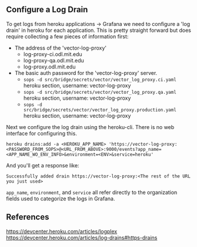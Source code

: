 ## Configure a Log Drain

To get logs from heroku applications -> Grafana we need to configure a 'log drain' in heroku for each application. This is pretty straight forward but does require collecting a few pieces of information first:

- The address of the 'vector-log-proxy'
  - log-proxy-ci.odl.mit.edu
  - log-proxy-qa.odl.mit.edu
  - log-proxy.odl.mit.edu
- The basic auth password for the 'vector-log-proxy' server.
  - `sops -d src/bridge/secrets/vector/vector_log_proxy.ci.yaml`  heroku section, username: vector-log-proxy
  - `sops -d src/bridge/secrets/vector/vector_log_proxy.qa.yaml`  heroku section, username: vector-log-proxy
  - `sops -d src/bridge/secrets/vector/vector_log_proxy.production.yaml`  heroku section, username: vector-log-proxy

Next we configure the log drain using the heroku-cli. There is no web interface for configuring this.

```
heroku drains:add -a <HEROKU_APP_NAME> 'https://vector-log-proxy:<PASSWORD_FROM_SOPS>@<URL_FROM_ABOVE>:9000/events?app_name=<APP_NAME_WO_ENV_INFO>&environment=<ENV>&service=heroku'
```

And you'll get a response like: 

```
Successfully added drain https://vector-log-proxy:<The rest of the URL you just used>
```

`app_name`, `environment`, and `service` all refer directly to the organization fields used to categorize the logs in Grafana.

## References

https://devcenter.heroku.com/articles/logplex
https://devcenter.heroku.com/articles/log-drains#https-drains
